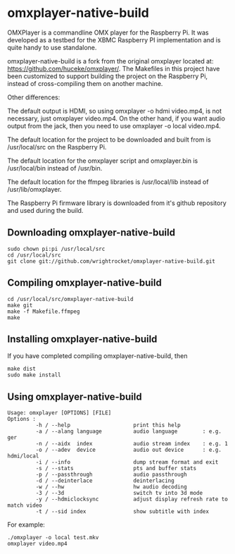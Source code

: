 omxplayer-native-build
======================

OMXPlayer is a commandline OMX player for the Raspberry Pi. It was developed as
a testbed for the XBMC Raspberry PI implementation and is quite handy to use
standalone. 

omxplayer-native-build is a fork from the original omxplayer located at: 
https://github.com/huceke/omxplayer/. The Makefiles in this project have been
customized to support building the project on the Raspberry Pi, instead of 
cross-compiling them on another machine. 

Other differences:

The default output is HDMI, so using omxplayer -o hdmi video.mp4, is not necessary,
just omxplayer video.mp4. On the other hand, if you want audio output from the 
jack, then you need to use omxplayer -o local video.mp4.

The default location for the project to be downloaded and built from is /usr/local/src
on the Raspberry Pi.

The default location for the omxplayer script and omxplayer.bin is /usr/local/bin instead
of /usr/bin.

The default location for the ffmpeg libraries is /usr/local/lib instead of /usr/lib/omxplayer.

The Raspberry Pi firmware library is downloaded from it's github repository and used during the build.


Downloading omxplayer-native-build
----------------------------------

    sudo chown pi:pi /usr/local/src
    cd /usr/local/src
    git clone git://github.com/wrightrocket/omxplayer-native-build.git

Compiling omxplayer-native-build
--------------------------------

    cd /usr/local/src/omxplayer-native-build
    make git
    make -f Makefile.ffmpeg
    make

    

Installing omxplayer-native-build
---------------------------------

If you have completed compiling omxplayer-native-build, then 

    make dist
    sudo make install
    

Using omxplayer-native-build
----------------------------

    Usage: omxplayer [OPTIONS] [FILE]
    Options :
             -h / --help                    print this help
             -a / --alang language          audio language        : e.g. ger
             -n / --aidx  index             audio stream index    : e.g. 1
             -o / --adev  device            audio out device      : e.g. hdmi/local
             -i / --info                    dump stream format and exit
             -s / --stats                   pts and buffer stats
             -p / --passthrough             audio passthrough
             -d / --deinterlace             deinterlacing
             -w / --hw                      hw audio decoding
             -3 / --3d                      switch tv into 3d mode
             -y / --hdmiclocksync           adjust display refresh rate to match video
             -t / --sid index               show subtitle with index

For example:

    ./omxplayer -o local test.mkv
    omxplayer video.mp4

